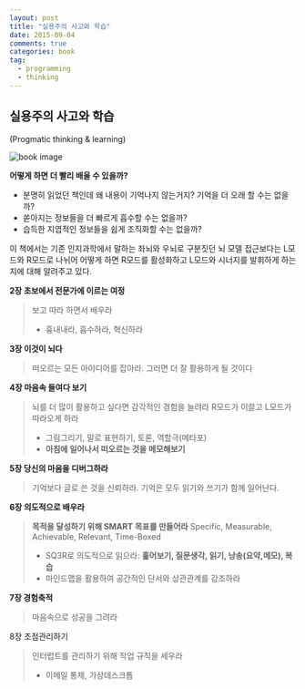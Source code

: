 ```yaml
---
layout: post
title: "실용주의 사고와 학습"
date: 2015-09-04
comments: true
categories: book
tag:
  - programming
  - thinking
---
```


## 실용주의 사고와 학습

(Progmatic thinking & learning)

![book image](http://image.kyobobook.co.kr/images/book/large/362/l9788992939362.jpg)

**어떻게 하면 더 빨리 배울 수 있을까?**

-   분명히 읽었던 책인데 왜 내용이 기억나지 않는거지? 기억을 더 오래 할 수는 없을까?
-   쏟아지는 정보들을 더 빠르게 흡수할 수는 없을까?
-   습득한 지엽적인 정보들을 쉽게 조직화할 수는 없을까?

이 책에서는 기존 인지과학에서 말하는 좌뇌와 우뇌로 구분짓던 뇌 모델 접근보다는 L모드와 R모드로 나뉘어 어떻게 하면 R모드를 활성화하고 L모드와 시너지를 발휘하게 하는지에 대해 알려주고 있다.

**2장 초보에서 전문가에 이르는 여정**

> 보고 따라 하면서 배우라
>
> -   흉내내라, 흡수하라, 혁신하라

**3장 이것이 뇌다**

> 떠오르는 모든 아이디어를 잡아라. 그러면 더 잘 활용하게 될 것이다

**4장 마음속 들여다 보기**

> 뇌를 더 많이 활용하고 싶다면 감각적인 경험을 늘려라
> R모드가 이끌고 L모드가 따라오게 하라
>
> -   그림그리기, 말로 표현하기, 토론, 역할극(메타포)
> -   **아침에 일어나서 떠오르는 것을 메모해보기**

**5장 당신의 마음을 디버그하라**

> 기억보다 글로 쓴 것을 신뢰하라. 기억은 모두 읽기와 쓰기가 함께 일어난다.

**6장 의도적으로 배우라**

> **목적을 달성하기 위해 SMART 목표를 만들어라**
> Specific, Measurable, Achievable, Relevant, Time-Boxed
>
> -   SQ3R로 의도적으로 읽으라: **훑어보기, 질문생각, 읽기, 낭송(요약,메모), 복습**
> -   마인드맵을 활용하여 공간적인 단서와 상관관계를 강조하라

**7장 경험축적**

> 마음속으로 성공을 그려라

8장 초점관리하기

> 인터럽트를 관리하기 위해 작업 규칙을 세우라
>
> -   이메일 통제, 가상데스크톱
